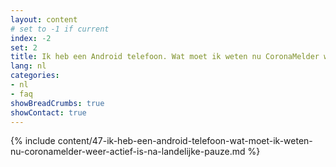 ```yaml
---
layout: content
# set to -1 if current
index: -2
set: 2
title: Ik heb een Android telefoon. Wat moet ik weten nu CoronaMelder weer actief is na een landelijke pauze?
lang: nl
categories:
- nl
- faq
showBreadCrumbs: true
showContact: true
---
```

{% include content/47-ik-heb-een-android-telefoon-wat-moet-ik-weten-nu-coronamelder-weer-actief-is-na-landelijke-pauze.md %}
